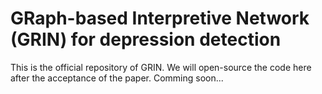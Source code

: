 # GRaph-based Interpretive Network (GRIN) for depression detection
This is the official repository of GRIN. We will open-source the code here after the acceptance of the paper.
Comming soon...
